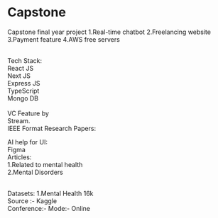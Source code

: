 # Capstone
Capstone final year project
1.Real-time chatbot
2.Freelancing website
3.Payment feature
4.AWS free servers

<br>
Tech Stack:<br>
React JS
<br>
Next JS
<br>
Express JS
<br>
TypeScript
<br>
Mongo DB

<br>
<br>
VC Feature by <br> Stream.
<br>
IEEE Format Research Papers:
<br>

AI help for UI:<br>
Figma
<br>
Articles:
<br>
1.Related to mental health
<br>
2.Mental Disorders

<br>
Datasets:
1.Mental Health 16k




<br>
Source :- Kaggle

<br>
Conference:-
Mode:- Online

